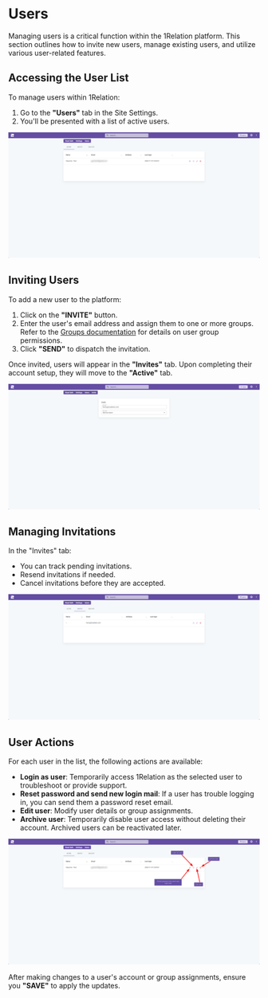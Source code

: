 # Users

Managing users is a critical function within the 1Relation platform. This section outlines how to invite new users, manage existing users, and utilize various user-related features.

## Accessing the User List

To manage users within 1Relation:

1. Go to the **"Users"** tab in the Site Settings.
2. You'll be presented with a list of active users.

![User List Overview](site-settings-users-list.png)

## Inviting Users

To add a new user to the platform:

1. Click on the **"INVITE"** button.
2. Enter the user's email address and assign them to one or more groups. Refer to the [Groups documentation](/docs/site-settings/site-settings-groups) for details on user group permissions.
3. Click **"SEND"** to dispatch the invitation.

Once invited, users will appear in the **"Invites"** tab. Upon completing their account setup, they will move to the **"Active"** tab.

![Invite User](site-settings-users-invite.png)

## Managing Invitations

In the "Invites" tab:

- You can track pending invitations.
- Resend invitations if needed.
- Cancel invitations before they are accepted.

![Invited Users Tab](site-settings-users-invited.png)

## User Actions

For each user in the list, the following actions are available:

- **Login as user**: Temporarily access 1Relation as the selected user to troubleshoot or provide support.
- **Reset password and send new login mail**: If a user has trouble logging in, you can send them a password reset email.
- **Edit user**: Modify user details or group assignments.
- **Archive user**: Temporarily disable user access without deleting their account. Archived users can be reactivated later.

![User Actions](site-settings-users-list-options.png)

After making changes to a user's account or group assignments, ensure you **"SAVE"** to apply the updates.
